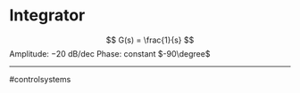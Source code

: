 # Integrator
$$
G(s) = \frac{1}{s}
$$
Amplitude: $-20\ \mathrm{dB}/\mathrm{dec}$
Phase: constant $-90\degree$



---
#controlsystems 
